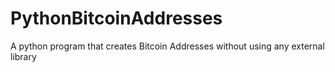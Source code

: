 # PythonBitcoinAddresses

A python program that creates Bitcoin Addresses without using any external library 
